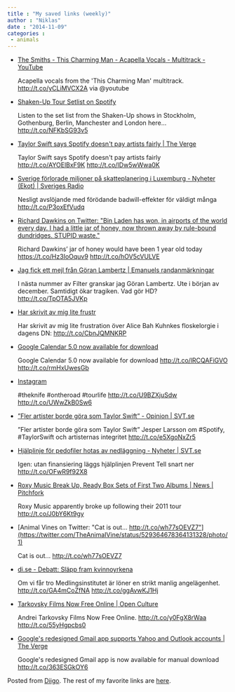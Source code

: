```yaml
---
title : "My saved links (weekly)"
author : "Niklas"
date : "2014-11-09"
categories : 
 - animals
---
```


- [The Smiths - This Charming Man - Acapella Vocals - Multitrack - YouTube](http://www.youtube.com/watch?v=-Ak3z2wMqFE&sns=tw)
    
    Acapella vocals from the 'This Charming Man' multitrack. http://t.co/yCLiMVCX2A via @youtube
    
- [Shaken-Up Tour Setlist on Spotify](https://open.spotify.com/user/theknifeofficial/playlist/1KILEODMMIuuRtyyzk6WsL)
    
    Listen to the set list from the Shaken-Up shows in Stockholm, Gothenburg, Berlin, Manchester and London here... http://t.co/NFKbSG93v5
    
- [Taylor Swift says Spotify doesn't pay artists fairly | The Verge](http://www.theverge.com/2014/11/6/7170663/taylor-swift-says-says-spotify-doesnt-pay-artists-fairly)
    
    Taylor Swift says Spotify doesn't pay artists fairly http://t.co/AYOElBxF9K http://t.co/IDw5wWwa0K
    
- [Sverige förlorade miljoner på skatteplanering i Luxemburg - Nyheter (Ekot) | Sveriges Radio](http://sverigesradio.se/sida/artikel.aspx?programid=83&artikel=6010859)
    
    Nesligt avslöjande med förödande badwill-effekter för väldigt många http://t.co/P3oxEfVudq
    
- [Richard Dawkins on Twitter: "Bin Laden has won, in airports of the world every day. I had a little jar of honey, now thrown away by rule-bound dundridges. STUPID waste."](https://twitter.com/richarddawkins/status/396956105869250561)
    
    Richard Dawkins’ jar of honey would have been 1 year old today https://t.co/Hz3IoOquv9 http://t.co/hOV5cVULVE
    
- [Jag fick ett mejl från Göran Lambertz | Emanuels randanmärkningar](http://emanuelkarlsten.se/11/jag-fick-ett-mejl-fran-goran-lambertz/)
    
    I nästa nummer av Filter granskar jag Göran Lambertz. Ute i början av december. Samtidigt ökar tragiken. Vad gör HD? http://t.co/TpOTA5JVKp
    
- [Har skrivit av mig lite frustr](http://t.co/CbnJQMNKRP)
    
    Har skrivit av mig lite frustration över Alice Bah Kuhnkes floskelorgie i dagens DN: http://t.co/CbnJQMNKRP
    
- [Google Calendar 5.0 now available for download](http://www.androidauthority.com/google-calendar-5-0-download-564132/)
    
    Google Calendar 5.0 now available for download http://t.co/lRCQAFiGVO http://t.co/rmHxUwesGb
    
- [Instagram](http://instagram.com/p/u_pgzlnfFK/)
    
    #theknife #ontheroad #tourlife http://t.co/U9BZXjuSdw http://t.co/UWwZkB0Sw6
    
    
- [”Fler artister borde göra som Taylor Swift” - Opinion | SVT.se](http://www.svt.se/opinion/fler-artister-borde-gora-som-taylor-swift)
    
    ”Fler artister borde göra som Taylor Swift” Jesper Larsson om #Spotify, #TaylorSwift och artisternas integritet http://t.co/e5XgoNxZr5
    
    
- [Hjälplinje för pedofiler hotas av nedläggning - Nyheter | SVT.se](http://www.svt.se/nyheter/sverige/hjalp-for-pedofiler-hotas)
    
    Igen: utan finansiering läggs hjälplinjen Prevent Tell snart ner http://t.co/OFwR9f92X8
    
- [Roxy Music Break Up, Ready Box Sets of First Two Albums | News | Pitchfork](http://pitchfork.com/news/57303-roxy-music-break-up-ready-box-sets-of-first-two-albums/)
    
    Roxy Music apparently broke up following their 2011 tour http://t.co/J0bY6Kt9gy
    
- [Animal Vines on Twitter: "Cat is out... http://t.co/wh77sOEVZ7"](https://twitter.com/TheAnimaIVine/status/529364678364131328/photo/1)
    
    Cat is out... http://t.co/wh77sOEVZ7
    
- [di.se - Debatt: Släpp fram kvinnoyrkena](http://www.di.se/artiklar/2014/11/3/debatt-slapp-fram-kvinnoyrkena/)
    
    Om vi får tro Medlingsinstitutet är löner en strikt manlig angelägenhet. http://t.co/GA4mCoZfNA http://t.co/ggAvwKJ1Hj
    
- [Tarkovsky Films Now Free Online | Open Culture](http://www.openculture.com/2010/07/tarkovksy.html)
    
    Andrei Tarkovsky Films Now Free Online. http://t.co/y0FgX8rWaa http://t.co/55yHgpcbs0
    
- [Google's redesigned Gmail app supports Yahoo and Outlook accounts | The Verge](http://www.theverge.com/2014/10/20/7013177/gmail-android-app-yahoo-outlook-account-support)
    
    Google's redesigned Gmail app is now available for manual download http://t.co/363ESGkOY6
    

Posted from [Diigo](https://www.diigo.com). The rest of my favorite links are [here](https://www.diigo.com/user/npivic).
